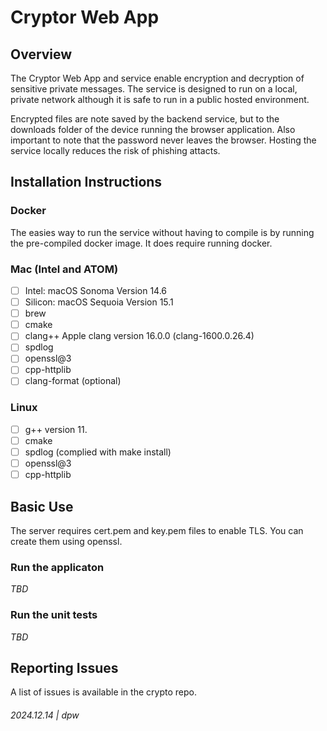 # Cryptor Web App

## Overview

The Cryptor Web App and service enable encryption and decryption of sensitive private messages.  The service is 
designed to run on a local, private network although it is safe to run in a public hosted environment.  

Encrypted files are note saved by the backend service, but to the downloads folder of the device running the 
browser application.  Also important to note that the password never leaves the browser.  Hosting the service
locally reduces the risk of phishing attacts.

## Installation Instructions

### Docker

The easies way to run the service without having to compile is by running the pre-compiled docker image.  It
does require running docker.


### Mac (Intel and ATOM)

* [ ] Intel: macOS Sonoma Version 14.6
* [ ] Silicon: macOS Sequoia Version 15.1
* [ ] brew
* [ ] cmake
* [ ] clang++ Apple clang version 16.0.0 (clang-1600.0.26.4)
* [ ] spdlog
* [ ] openssl@3
* [ ] cpp-httplib
* [ ] clang-format (optional)

### Linux

* [ ] g++ version 11.
* [ ] cmake
* [ ] spdlog (complied with make install)
* [ ] openssl@3
* [ ] cpp-httplib

## Basic Use

The server requires cert.pem and key.pem files to enable TLS.  You can create them using openssl.

### Run the applicaton

_TBD_

### Run the unit tests

_TBD_

## Reporting Issues

A list of issues is available in the crypto repo.

###### 2024.12.14 | dpw
